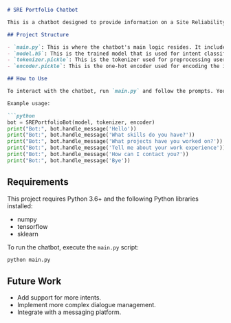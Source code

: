 ```markdown
# SRE Portfolio Chatbot

This is a chatbot designed to provide information on a Site Reliability Engineer (SRE) professional's portfolio. The chatbot is capable of answering queries about the person's skills, projects, experience, and so on.

## Project Structure

- `main.py`: This is where the chatbot's main logic resides. It includes data preprocessing, model training, and the implementation of the chatbot class.
- `model.h5`: This is the trained model that is used for intent classification.
- `tokenizer.pickle`: This is the tokenizer used for preprocessing user input.
- `encoder.pickle`: This is the one-hot encoder used for encoding the intents.

## How to Use

To interact with the chatbot, run `main.py` and follow the prompts. You can ask the chatbot about the SRE professional's skills, projects, and work experience. You can also ask for the professional's contact information.

Example usage:

```python
bot = SREPortfolioBot(model, tokenizer, encoder)
print("Bot:", bot.handle_message('Hello'))
print("Bot:", bot.handle_message('What skills do you have?'))
print("Bot:", bot.handle_message('What projects have you worked on?'))
print("Bot:", bot.handle_message('Tell me about your work experience'))
print("Bot:", bot.handle_message('How can I contact you?'))
print("Bot:", bot.handle_message('Bye'))
```

## Requirements

This project requires Python 3.6+ and the following Python libraries installed:

- numpy
- tensorflow
- sklearn

To run the chatbot, execute the `main.py` script:

```bash
python main.py
```

## Future Work

- Add support for more intents.
- Implement more complex dialogue management.
- Integrate with a messaging platform.
